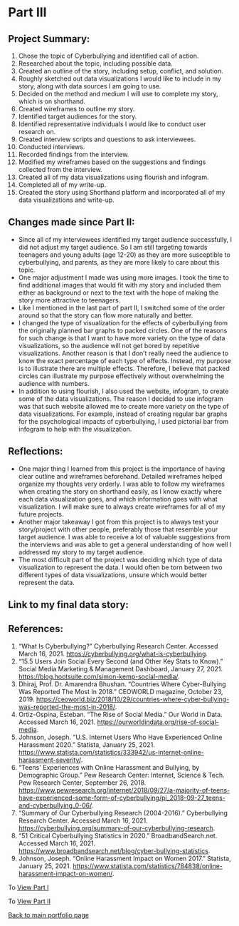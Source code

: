 # Part III

## Project Summary:
1.	Chose the topic of Cyberbullying and identified call of action.
2.	Researched about the topic, including possible data.
3.	Created an outline of the story, including setup, conflict, and solution.
4.	Roughly sketched out data visualizations I would like to include in my story, along with data sources I am going to use.
5.	Decided on the method and medium I will use to complete my story, which is on shorthand.
6.	Created wireframes to outline my story.
7.	Identified target audiences for the story.
8.	Identified representative individuals I would like to conduct user research on.
9.	Created interview scripts and questions to ask interviewees.
10.	Conducted interviews.
11.	Recorded findings from the interview.
12.	Modified my wireframes based on the suggestions and findings collected from the interview.
13.	Created all of my data visualizations using flourish and infogram.
14.	Completed all of my write-up.
15.	Created the story using Shorthand platform and incorporated all of my data visualizations and write-up.

## Changes made since Part II:
* Since all of my interviewees identified my target audience successfully, I did not adjust my target audience. So I am still targeting towards teenagers and young adults (age 12-20) as they are more susceptible to cyberbullying, and parents, as they are more likely to care about this topic.
* One major adjustment I made was using more images. I took the time to find additional images that would fit with my story and included them either as background or next to the text with the hope of making the story more attractive to teenagers.
* Like I mentioned in the last part of part II, I switched some of the order around so that the story can flow more naturally and better.
* I changed the type of visualization for the effects of cyberbullying from the originally planned bar graphs to packed circles. One of the reasons for such change is that I want to have more variety on the type of data visualizations, so the audience will not get bored by repetitive visualizations. Another reason is that I don’t really need the audience to know the exact percentage of each type of effects. Instead, my purpose is to illustrate there are multiple effects. Therefore, I believe that packed circles can illustrate my purpose effectively without overwhelming the audience with numbers.
* In addition to using flourish, I also used the website, infogram, to create some of the data visualizations. The reason I decided to use infogram was that such website allowed me to create more variety on the type of data visualizations. For example, instead of creating regular bar graphs for the psychological impacts of cyberbullying, I used pictorial bar from infogram to help with the visualization. 


## Reflections:
* One major thing I learned from this project is the importance of having clear outline and wireframes beforehand. Detailed wireframes helped organize my thoughts very orderly. I was able to follow my wireframes when creating the story on shorthand easily, as I know exactly where each data visualization goes, and which information goes with what visualization. I will make sure to always create wireframes for all of my future projects.
* Another major takeaway I got from this project is to always test your story/project with other people, preferably those that resemble your target audience. I was able to receive a lot of valuable suggestions from the interviews and was able to get a general understanding of how well I addressed my story to my target audience.
* The most difficult part of the project was deciding which type of data visualization to represent the data. I would often be torn between two different types of data visualizations, unsure which would better represent the data. 


## Link to my final data story: 

## References:
1.	“What Is Cyberbullying?” Cyberbullying Research Center. Accessed March 16, 2021. https://cyberbullying.org/what-is-cyberbullying. 
2.	“15.5 Users Join Social Every Second (and Other Key Stats to Know).” Social Media Marketing & Management Dashboard, January 27, 2021. https://blog.hootsuite.com/simon-kemp-social-media/. 
3.	Dhiraj, Prof. Dr. Amarendra Bhushan. “Countries Where Cyber-Bullying Was Reported The Most In 2018.” CEOWORLD magazine, October 23, 2019. https://ceoworld.biz/2018/10/29/countries-where-cyber-bullying-was-reported-the-most-in-2018/. 
4.	Ortiz-Ospina, Esteban. “The Rise of Social Media.” Our World in Data. Accessed March 16, 2021. https://ourworldindata.org/rise-of-social-media. 
5.	Johnson, Joseph. “U.S. Internet Users Who Have Experienced Online Harassment 2020.” Statista, January 25, 2021. https://www.statista.com/statistics/333942/us-internet-online-harassment-severity/. 
6.	“Teens' Experiences with Online Harassment and Bullying, by Demographic Group.” Pew Research Center: Internet, Science & Tech. Pew Research Center, September 26, 2018. https://www.pewresearch.org/internet/2018/09/27/a-majority-of-teens-have-experienced-some-form-of-cyberbullying/pi_2018-09-27_teens-and-cyberbullying_0-06/. 
7.	“Summary of Our Cyberbullying Research (2004-2016).” Cyberbullying Research Center. Accessed March 16, 2021. https://cyberbullying.org/summary-of-our-cyberbullying-research. 
8.	“51 Critical Cyberbullying Statistics in 2020.” BroadbandSearch.net. Accessed March 16, 2021. https://www.broadbandsearch.net/blog/cyber-bullying-statistics. 
9.	Johnson, Joseph. “Online Harassment Impact on Women 2017.” Statista, January 25, 2021. https://www.statista.com/statistics/784838/online-harassment-impact-on-women/. 


To [View Part I](dataviz3.md)

To [View Part II](dataviz4.md)


[Back to main portfolio page](/README.md)


